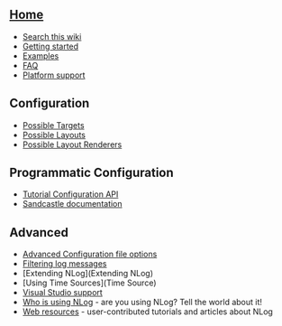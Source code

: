 ## [Home](/NLog/NLog/wiki)

* [Search this wiki](https://github.com/NLog/NLog/search?q=&type=Wikis&utf8=%E2%9C%93)
* [Getting started](Tutorial)
* [Examples](Examples)
* [FAQ](faq)
* [Platform support](platform-support)

## Configuration
* [Possible Targets](Targets)
* [Possible Layouts](Layouts)
* [Possible Layout Renderers](Layout-Renderers)

## Programmatic Configuration
* [Tutorial Configuration API](Configuration-API)
* [Sandcastle documentation](http://nlog-project.org/documentation/)

## Advanced
* [Advanced Configuration file options](Configuration-file)
* [Filtering log messages](Filters)
* [Extending NLog](Extending NLog)
* [Using Time Sources](Time Source)
* [Visual Studio support](wiki/Visual-Studio-support)
* [Who is using NLog](wiki/Who-Is-Using-NLog) - are you using NLog? Tell the world about it!
* [Web resources](wiki/Web-resources) - user-contributed tutorials and articles about NLog
